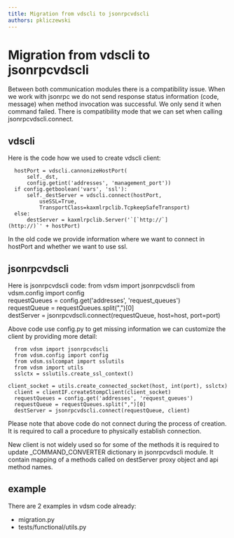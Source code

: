 ```yaml
---
title: Migration from vdscli to jsonrpcvdscli
authors: pkliczewski
---
```


# Migration from vdscli to jsonrpcvdscli

Between both communication modules there is a compatibility issue. When we work with jsonrpc we do not send response status information (code, message) when method invocation was successful. We only send it when command failed. There is compatibility mode that we can set when calling jsonrpcvdscli.connect.

## vdscli

Here is the code how we used to create vdscli client:

      hostPort = vdscli.cannonizeHostPort(
          self._dst,
          config.getint('addresses', 'management_port'))
      if config.getboolean('vars', 'ssl'):
          self._destServer = vdscli.connect(hostPort,
              useSSL=True,
              TransportClass=kaxmlrpclib.TcpkeepSafeTransport)
      else:
          destServer = kaxmlrpclib.Server('`[`http://`](http://)`' + hostPort)

In the old code we provide information where we want to connect in hostPort and whether we want to use ssl.

## jsonrpcvdscli

Here is jsonrpcvdscli code:
      from vdsm import jsonrpcvdscli
      from vdsm.config import config 
      requestQueues = config.get('addresses', 'request_queues')
      requestQueue = requestQueues.split(",")[0]
      destServer = jsonrpcvdscli.connect(requestQueue, host=host, port=port)

Above code use config.py to get missing information we can customize the client by providing more detail:

      from vdsm import jsonrpcvdscli
      from vdsm.config import config
      from vdsm.sslcompat import sslutils
      from vdsm import utils
      sslctx = sslutils.create_ssl_context()
      client_socket = utils.create_connected_socket(host, int(port), sslctx)
      client = clientIF.createStompClient(client_socket)
      requestQueues = config.get('addresses', 'request_queues')
      requestQueue = requestQueues.split(",")[0]
      destServer = jsonrpcvdscli.connect(requestQueue, client) 

Please note that above code do not connect during the process of creation. It is required to call a procedure to physically establish connection.

New client is not widely used so for some of the methods it is required to update _COMMAND_CONVERTER dictionary in jsonrpcvdscli module. It contain mapping of a methods called on destServer proxy object and api method names.

## example

There are 2 examples in vdsm code already:

*   migration.py
*   tests/functional/utils.py
